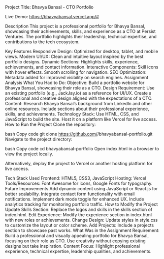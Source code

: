 Project Title:
Bhavya Bansal - CTO Portfolio

Live Demo:
https://bhavyabansal.vercel.app/#

Description
This project is a professional portfolio for Bhavya Bansal, showcasing their achievements, skills, and experience as a CTO at Persist Ventures. The portfolio highlights their leadership, technical expertise, and contributions to the tech ecosystem.

Key Features
Responsive Design:
Optimized for desktop, tablet, and mobile views.
Modern UI/UX:
Clean and intuitive layout inspired by the best portfolio designs.
Dynamic Sections:
Highlights skills, experience, achievements, and contact information.
Interactive Components:
Skill icons with hover effects.
Smooth scrolling for navigation.
SEO Optimization:
Metadata added for improved visibility on search engines.
Assignment Analysis
What You Had to Do:
Objective:
Build a portfolio website for Bhavya Bansal, showcasing their role as a CTO.
Design Requirement:
Use an existing portfolio (e.g., JackJay.io) as a reference for UI/UX.
Create a professional and creative design aligned with the expectations of a CTO.
Content:
Research Bhavya Bansal’s background from LinkedIn and other online resources.
Include sections about their professional experience, skills, and achievements.
Technology Stack:
Use HTML, CSS, and JavaScript to build the site.
Host it on a platform like Vercel for live access.
How to Run the Project
Clone the repository:

bash
Copy code
git clone https://github.com/<your-username>/bhavyabansal-portfolio.git
Navigate to the project directory:

bash
Copy code
cd bhavyabansal-portfolio
Open index.html in a browser to view the project locally.

Alternatively, deploy the project to Vercel or another hosting platform for live access.

Tech Stack Used
Frontend: HTML5, CSS3, JavaScript
Hosting: Vercel
Tools/Resources: Font Awesome for icons, Google Fonts for typography.
Future Improvements
Add dynamic content using JavaScript or React.js for better scalability.
Integrate contact form functionality with email notifications.
Implement dark mode toggle for enhanced UX.
Include analytics tracking for monitoring portfolio traffic.
How to Modify the Project
Update Skills Section:
Replace the logos and skills in the skills section of index.html.
Edit Experience:
Modify the experience section in index.html with new roles or achievements.
Change Design:
Update styles in style.css to customize the layout or color scheme.
Add Projects:
Include a projects section to showcase past works.
What Was in the Assignment
Requirement:
Build a professional and visually appealing portfolio for Bhavya Bansal, focusing on their role as CTO.
Use creativity without copying existing designs but take inspiration.
Content Focus:
Highlight professional experience, technical expertise, leadership qualities, and achievements.

